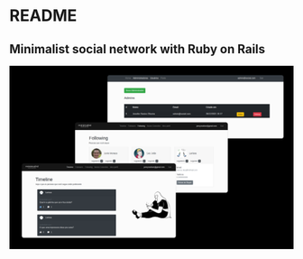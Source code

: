 # README 
## Minimalist social network with Ruby on Rails

![Layout](https://github.com/jennysol/Minimalist/blob/master/minimalist.png)

